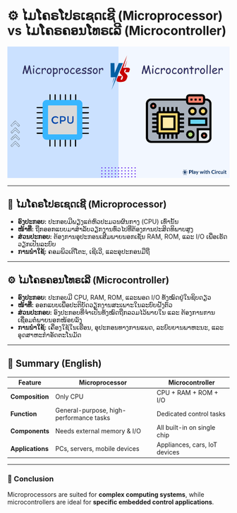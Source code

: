 # ⚙️ ໄມໂຄຣໂປຣເຊດເຊີ (Microprocessor) vs ໄມໂຄຣຄອນໂທຣເລີ (Microcontroller)

![Microprocessor vs Microcontroller](./mcpandmcc.png)

---

## 🧠 ໄມໂຄຣໂປຣເຊດເຊີ (Microprocessor)

- **ອົງປະກອບ:** ປະກອບມີພຽງແຕ່ຫົວປະມວນຜົນກາງ (CPU) ເທົ່ານັ້ນ  
- **ໜ້າທີ່:** ຖືກອອກແບບມາສຳລັບວຽກງານທົ່ວໄປທີ່ຕ້ອງການປະສິດທິພາບສູງ  
- **ສ່ວນປະກອບ:** ຕ້ອງການອຸປະກອນເສີມພາຍນອກເຊັ່ນ RAM, ROM, ແລະ I/O ເພື່ອເຮັດວຽກເປັນລະບົບ  
- **ການນຳໃຊ້:** ຄອມພິວເຕີໂຕະ, ເຊີເວີ, ແລະອຸປະກອນມືຖື  

---

## ⚙️ ໄມໂຄຣຄອນໂທຣເລີ (Microcontroller)

- **ອົງປະກອບ:** ປະກອບມີ CPU, RAM, ROM, ແລະພອດ I/O ທັງໝົດຢູ່ໃນຊິບດຽວ  
- **ໜ້າທີ່:** ອອກແບບເພື່ອປະຕິບັດວຽກງານສະເພາະໃນລະບົບຝັງຕົວ  
- **ສ່ວນປະກອບ:** ອົງປະກອບທີ່ຈຳເປັນທັງໝົດຖືກລວມໄວ້ພາຍໃນ ແລະ ຕ້ອງການການເຊື່ອມຕໍ່ພາຍນອກໜ້ອຍລົງ  
- **ການນຳໃຊ້:** ເຄື່ອງໃຊ້ໃນເຮືອນ, ອຸປະກອນທາງການແພດ, ລະບົບຍານພາຫະນະ, ແລະອຸດສາຫະກຳອັດຕະໂນມັດ  

---

## 📘 Summary (English)

| Feature | Microprocessor | Microcontroller |
|----------|----------------|----------------|
| **Composition** | Only CPU | CPU + RAM + ROM + I/O |
| **Function** | General-purpose, high-performance tasks | Dedicated control tasks |
| **Components** | Needs external memory & I/O | All built-in on single chip |
| **Applications** | PCs, servers, mobile devices | Appliances, cars, IoT devices |

---

### 🧩 Conclusion
Microprocessors are suited for **complex computing systems**, while microcontrollers are ideal for **specific embedded control applications**.
